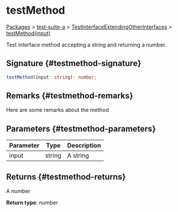 # testMethod

[Packages](/) \> [test-suite-a](/test-suite-a/) \> [TestInterfaceExtendingOtherInterfaces](/test-suite-a/testinterfaceextendingotherinterfaces-interface/) \> [testMethod(input)](/test-suite-a/testinterfaceextendingotherinterfaces-interface/testmethod-methodsignature)

Test interface method accepting a string and returning a number.

## Signature {#testmethod-signature}

```typescript
testMethod(input: string): number;
```

## Remarks {#testmethod-remarks}

Here are some remarks about the method

## Parameters {#testmethod-parameters}

| Parameter | Type | Description |
| - | - | - |
| input | string | A string |

## Returns {#testmethod-returns}

A number

**Return type**: number
